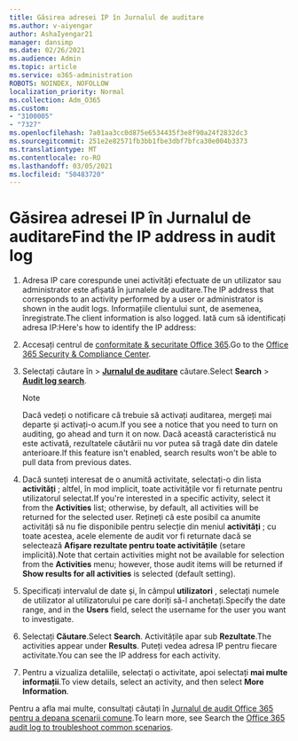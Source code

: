 ```yaml
---
title: Găsirea adresei IP în Jurnalul de auditare
ms.author: v-aiyengar
author: AshaIyengar21
manager: dansimp
ms.date: 02/26/2021
ms.audience: Admin
ms.topic: article
ms.service: o365-administration
ROBOTS: NOINDEX, NOFOLLOW
localization_priority: Normal
ms.collection: Adm_O365
ms.custom:
- "3100005"
- "7327"
ms.openlocfilehash: 7a01aa3cc0d875e6534435f3e8f90a24f2832dc3
ms.sourcegitcommit: 251e2e82571fb3bb1fbe3dbf7bfca30e004b3373
ms.translationtype: MT
ms.contentlocale: ro-RO
ms.lasthandoff: 03/05/2021
ms.locfileid: "50483720"
---
```

# <a name="find-the-ip-address-in-audit-log"></a><span data-ttu-id="45024-102">Găsirea adresei IP în Jurnalul de auditare</span><span class="sxs-lookup"><span data-stu-id="45024-102">Find the IP address in audit log</span></span>

1. <span data-ttu-id="45024-103">Adresa IP care corespunde unei activități efectuate de un utilizator sau administrator este afișată în jurnalele de auditare.</span><span class="sxs-lookup"><span data-stu-id="45024-103">The IP address that corresponds to an activity performed by a user or administrator is shown in the audit logs.</span></span> <span data-ttu-id="45024-104">Informațiile clientului sunt, de asemenea, înregistrate.</span><span class="sxs-lookup"><span data-stu-id="45024-104">The client information is also logged.</span></span> <span data-ttu-id="45024-105">Iată cum să identificați adresa IP:</span><span class="sxs-lookup"><span data-stu-id="45024-105">Here's how to identify the IP address:</span></span>

1. <span data-ttu-id="45024-106">Accesați centrul de [conformitate & securitate Office 365](https://go.microsoft.com/fwlink/p/?linkid=2077143).</span><span class="sxs-lookup"><span data-stu-id="45024-106">Go to the [Office 365 Security & Compliance Center](https://go.microsoft.com/fwlink/p/?linkid=2077143).</span></span>
1. <span data-ttu-id="45024-107">Selectați căutare în  >  **[Jurnalul de auditare](https://go.microsoft.com/fwlink/?linkid=2103759)** căutare.</span><span class="sxs-lookup"><span data-stu-id="45024-107">Select **Search** > **[Audit log search](https://go.microsoft.com/fwlink/?linkid=2103759)**.</span></span>
    > [!NOTE]
    > <span data-ttu-id="45024-108">Dacă vedeți o notificare că trebuie să activați auditarea, mergeți mai departe și activați-o acum.</span><span class="sxs-lookup"><span data-stu-id="45024-108">If you see a notice that you need to turn on auditing, go ahead and turn it on now.</span></span> <span data-ttu-id="45024-109">Dacă această caracteristică nu este activată, rezultatele căutării nu vor putea să tragă date din datele anterioare.</span><span class="sxs-lookup"><span data-stu-id="45024-109">If this feature isn't enabled, search results won't be able to pull data from previous dates.</span></span>
1. <span data-ttu-id="45024-110">Dacă sunteți interesat de o anumită activitate, selectați-o din lista **activități** ; altfel, în mod implicit, toate activitățile vor fi returnate pentru utilizatorul selectat.</span><span class="sxs-lookup"><span data-stu-id="45024-110">If you're interested in a specific activity, select it from the **Activities** list; otherwise, by default, all activities will be returned for the selected user.</span></span> <span data-ttu-id="45024-111">Rețineți că este posibil ca anumite activități să nu fie disponibile pentru selecție din meniul **activități** ; cu toate acestea, acele elemente de audit vor fi returnate dacă se selectează **Afișare rezultate pentru toate activitățile** (setare implicită).</span><span class="sxs-lookup"><span data-stu-id="45024-111">Note that certain activities might not be available for selection from the **Activities** menu; however, those audit items will be returned if **Show results for all activities** is selected (default setting).</span></span>
1. <span data-ttu-id="45024-112">Specificați intervalul de date și, în câmpul **utilizatori** , selectați numele de utilizator al utilizatorului pe care doriți să-l anchetați.</span><span class="sxs-lookup"><span data-stu-id="45024-112">Specify the date range, and in the **Users** field, select the username for the user you want to investigate.</span></span>
1. <span data-ttu-id="45024-113">Selectați **Căutare**.</span><span class="sxs-lookup"><span data-stu-id="45024-113">Select **Search**.</span></span> <span data-ttu-id="45024-114">Activitățile apar sub **Rezultate**.</span><span class="sxs-lookup"><span data-stu-id="45024-114">The activities appear under **Results**.</span></span> <span data-ttu-id="45024-115">Puteți vedea adresa IP pentru fiecare activitate.</span><span class="sxs-lookup"><span data-stu-id="45024-115">You can see the IP address for each activity.</span></span>
1. <span data-ttu-id="45024-116">Pentru a vizualiza detaliile, selectați o activitate, apoi selectați **mai multe informații**.</span><span class="sxs-lookup"><span data-stu-id="45024-116">To view details, select an activity, and then select **More Information**.</span></span>

<span data-ttu-id="45024-117">Pentru a afla mai multe, consultați căutați în [Jurnalul de audit Office 365 pentru a depana scenarii comune](https://go.microsoft.com/fwlink/?linkid=2103944).</span><span class="sxs-lookup"><span data-stu-id="45024-117">To learn more, see Search the [Office 365 audit log to troubleshoot common scenarios](https://go.microsoft.com/fwlink/?linkid=2103944).</span></span>